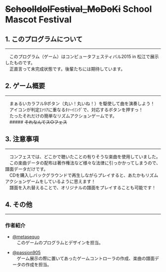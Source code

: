 ~~SchoolIdolFestival_MoDoKi~~
School Mascot Festival
=========================

## 1. このプログラムについて
---
　このプログラム（ゲーム）はコンピュータフェスティバル2015 in 松江で展示したものです。  
　正直言って未完成状態です。後輩たちには期待しています。  
  
## 2. ゲーム概要
---
　まぁるいカラフル9ボタン（丸い！丸いね！）を駆使して曲を演奏しよう！  
　アイコンが判定ｴｧﾘｱに重なるﾀｧｰｲﾐﾝｸﾞで、対応するボタンを押すっ！  
　たったそれだけの簡単なリズムアクションゲームです。  
　##### ~~それなんてス○フェス~~  
  
## 3. 注意事項
---
　コンフェスでは、どこかで聴いたことの有りそうな楽曲を使用していました。  
　この楽曲データの配布は著作権法など様々な法律に引っかかってしまうので、譜面データだけです。  
　CDを購入しバックグラウンドで再生しながらプレイすると、あたかもリズムアクションゲームをしているように思えます！  
　譜面を入れ替えることで、オリジナルの譜面をプレイすることも可能です！  

## 4. その他
---
### 作者紹介
* [@metasequo](https://twitter.com/metasequo "Twitter@metasequo")  
　このゲームのプログラムとデザインを担当。  
  
* [@passion905](https://twitter.com/passion905 "Twitter@passion905")  
　ゲーム展示の際に置いてあったゲームコントローラの作成、楽曲の譜面データの作成を担当。  

